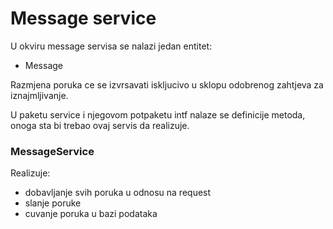 # Message service
U okviru message servisa se nalazi jedan entitet:
* Message

Razmjena poruka ce se izvrsavati iskljucivo u sklopu odobrenog zahtjeva za iznajmljivanje.

U paketu service i njegovom potpaketu intf nalaze se definicije metoda, onoga sta bi trebao ovaj servis da realizuje.
### MessageService
Realizuje:
* dobavljanje svih poruka u odnosu na request 
* slanje poruke
* cuvanje poruka u bazi podataka 